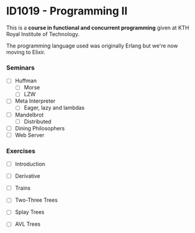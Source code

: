 # ID1019 - Programming II
This is a **course in functional and concurrent programming** given at KTH Royal Institute of Technology. 

The programming language used was originally Erlang but we're now moving to Elixir.

### Seminars
- [ ] Huffman
  - [ ] Morse
  - [ ] LZW
- [ ] Meta Interpreter
  - [ ] Eager, lazy and lambdas
- [ ] Mandelbrot
  - [ ] Distributed
- [ ] Dining Philosophers
- [ ] Web Server

### Exercises
- [ ] Introduction
- [ ] Derivative
- [ ] Trains
- [ ] Two-Three Trees
- [ ] Splay Trees
- [ ] AVL Trees


